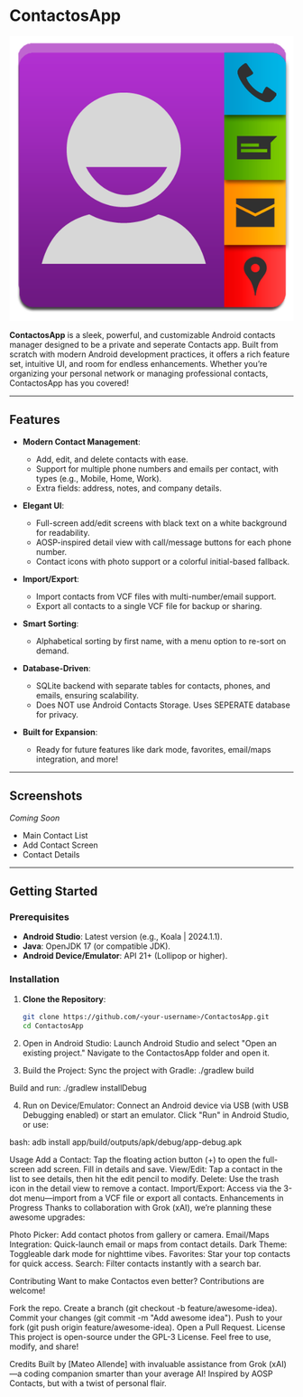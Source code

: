 # ContactosApp

![Contactos Icon](app/src/main/res/drawable/ic_contact_icon.png)

**ContactosApp** is a sleek, powerful, and customizable Android contacts manager designed to be a private and seperate Contacts app. Built from scratch with modern Android development practices, it offers a rich feature set, intuitive UI, and room for endless enhancements. Whether you’re organizing your personal network or managing professional contacts, ContactosApp has you covered!

---

## Features

- **Modern Contact Management**:
  - Add, edit, and delete contacts with ease.
  - Support for multiple phone numbers and emails per contact, with types (e.g., Mobile, Home, Work).
  - Extra fields: address, notes, and company details.

- **Elegant UI**:
  - Full-screen add/edit screens with black text on a white background for readability.
  - AOSP-inspired detail view with call/message buttons for each phone number.
  - Contact icons with photo support or a colorful initial-based fallback.

- **Import/Export**:
  - Import contacts from VCF files with multi-number/email support.
  - Export all contacts to a single VCF file for backup or sharing.

- **Smart Sorting**:
  - Alphabetical sorting by first name, with a menu option to re-sort on demand.

- **Database-Driven**:
  - SQLite backend with separate tables for contacts, phones, and emails, ensuring scalability.
  - Does NOT use Android Contacts Storage.  Uses SEPERATE database for privacy. 

- **Built for Expansion**:
  - Ready for future features like dark mode, favorites, email/maps integration, and more!

---

## Screenshots

*Coming Soon*
- Main Contact List
- Add Contact Screen
- Contact Details

---

## Getting Started

### Prerequisites
- **Android Studio**: Latest version (e.g., Koala | 2024.1.1).
- **Java**: OpenJDK 17 (or compatible JDK).
- **Android Device/Emulator**: API 21+ (Lollipop or higher).

### Installation
1. **Clone the Repository**:
   ```bash
   git clone https://github.com/<your-username>/ContactosApp.git
   cd ContactosApp
2.  Open in Android Studio:
Launch Android Studio and select "Open an existing project."
Navigate to the ContactosApp folder and open it.

3.  Build the Project:
Sync the project with Gradle:
./gradlew build

Build and run:
./gradlew installDebug

4.  Run on Device/Emulator:
Connect an Android device via USB (with USB Debugging enabled) or start an emulator.
Click "Run" in Android Studio, or use:

bash:  adb install app/build/outputs/apk/debug/app-debug.apk

Usage
Add a Contact: Tap the floating action button (+) to open the full-screen add screen. Fill in details and save.
View/Edit: Tap a contact in the list to see details, then hit the edit pencil to modify.
Delete: Use the trash icon in the detail view to remove a contact.
Import/Export: Access via the 3-dot menu—import from a VCF file or export all contacts.
Enhancements in Progress
Thanks to collaboration with Grok (xAI), we’re planning these awesome upgrades:

Photo Picker: Add contact photos from gallery or camera.
Email/Maps Integration: Quick-launch email or maps from contact details.
Dark Theme: Toggleable dark mode for nighttime vibes.
Favorites: Star your top contacts for quick access.
Search: Filter contacts instantly with a search bar.

Contributing
Want to make Contactos even better? Contributions are welcome!

Fork the repo.
Create a branch (git checkout -b feature/awesome-idea).
Commit your changes (git commit -m "Add awesome idea").
Push to your fork (git push origin feature/awesome-idea).
Open a Pull Request.
License
This project is open-source under the GPL-3 License. Feel free to use, modify, and share!

Credits
Built by [Mateo Allende] with invaluable assistance from Grok (xAI)—a coding companion smarter than your average AI!
Inspired by AOSP Contacts, but with a twist of personal flair.
